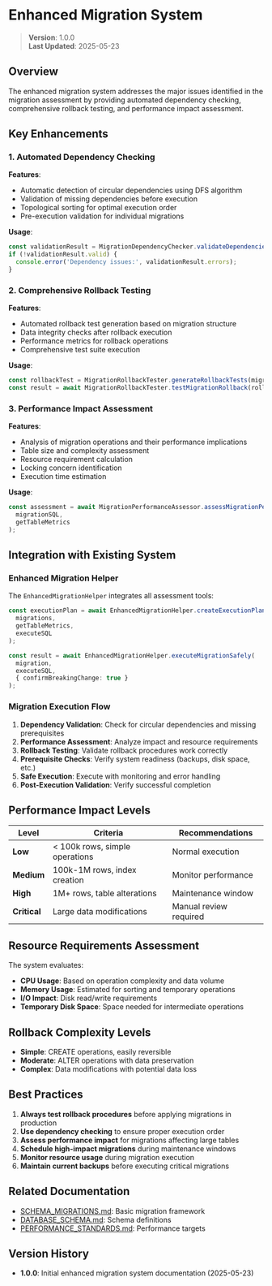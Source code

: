 
# Enhanced Migration System

> **Version**: 1.0.0  
> **Last Updated**: 2025-05-23

## Overview

The enhanced migration system addresses the major issues identified in the migration assessment by providing automated dependency checking, comprehensive rollback testing, and performance impact assessment.

## Key Enhancements

### 1. Automated Dependency Checking

**Features**:
- Automatic detection of circular dependencies using DFS algorithm
- Validation of missing dependencies before execution
- Topological sorting for optimal execution order
- Pre-execution validation for individual migrations

**Usage**:
```typescript
const validationResult = MigrationDependencyChecker.validateDependencies(migrations);
if (!validationResult.valid) {
  console.error('Dependency issues:', validationResult.errors);
}
```

### 2. Comprehensive Rollback Testing

**Features**:
- Automated rollback test generation based on migration structure
- Data integrity checks after rollback execution
- Performance metrics for rollback operations
- Comprehensive test suite execution

**Usage**:
```typescript
const rollbackTest = MigrationRollbackTester.generateRollbackTests(migrationSQL, version);
const result = await MigrationRollbackTester.testMigrationRollback(rollbackTest, executeSQL);
```

### 3. Performance Impact Assessment

**Features**:
- Analysis of migration operations and their performance implications
- Table size and complexity assessment
- Resource requirement calculation
- Locking concern identification
- Execution time estimation

**Usage**:
```typescript
const assessment = await MigrationPerformanceAssessor.assessMigrationPerformance(
  migrationSQL, 
  getTableMetrics
);
```

## Integration with Existing System

### Enhanced Migration Helper

The `EnhancedMigrationHelper` integrates all assessment tools:

```typescript
const executionPlan = await EnhancedMigrationHelper.createExecutionPlan(
  migrations,
  getTableMetrics,
  executeSQL
);

const result = await EnhancedMigrationHelper.executeMigrationSafely(
  migration,
  executeSQL,
  { confirmBreakingChange: true }
);
```

### Migration Execution Flow

1. **Dependency Validation**: Check for circular dependencies and missing prerequisites
2. **Performance Assessment**: Analyze impact and resource requirements
3. **Rollback Testing**: Validate rollback procedures work correctly
4. **Prerequisite Checks**: Verify system readiness (backups, disk space, etc.)
5. **Safe Execution**: Execute with monitoring and error handling
6. **Post-Execution Validation**: Verify successful completion

## Performance Impact Levels

| Level | Criteria | Recommendations |
|-------|----------|----------------|
| **Low** | < 100k rows, simple operations | Normal execution |
| **Medium** | 100k-1M rows, index creation | Monitor performance |
| **High** | 1M+ rows, table alterations | Maintenance window |
| **Critical** | Large data modifications | Manual review required |

## Resource Requirements Assessment

The system evaluates:
- **CPU Usage**: Based on operation complexity and data volume
- **Memory Usage**: Estimated for sorting and temporary operations
- **I/O Impact**: Disk read/write requirements
- **Temporary Disk Space**: Space needed for intermediate operations

## Rollback Complexity Levels

- **Simple**: CREATE operations, easily reversible
- **Moderate**: ALTER operations with data preservation
- **Complex**: Data modifications with potential data loss

## Best Practices

1. **Always test rollback procedures** before applying migrations in production
2. **Use dependency checking** to ensure proper execution order
3. **Assess performance impact** for migrations affecting large tables
4. **Schedule high-impact migrations** during maintenance windows
5. **Monitor resource usage** during migration execution
6. **Maintain current backups** before executing critical migrations

## Related Documentation

- [SCHEMA_MIGRATIONS.md](SCHEMA_MIGRATIONS.md): Basic migration framework
- [DATABASE_SCHEMA.md](DATABASE_SCHEMA.md): Schema definitions
- [PERFORMANCE_STANDARDS.md](../PERFORMANCE_STANDARDS.md): Performance targets

## Version History

- **1.0.0**: Initial enhanced migration system documentation (2025-05-23)
